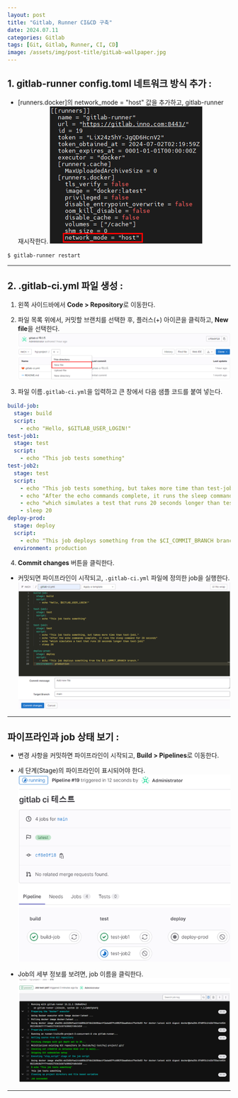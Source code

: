 ```yaml
---
layout: post
title: "Gitlab, Runner CI&CD 구축"
date: 2024.07.11
categories: Gitlab
tags: [Git, Gitlab, Runner, CI, CD]
image: /assets/img/post-title/gitLab-wallpaper.jpg
---
```


## 1. gitlab-runner config.toml 네트워크 방식 추가 :
- [runners.docker]의 network_mode = "host" 값을 추가하고, gitlab-runner 재시작한다.
![gitlab-runner 네트워크 방식 추가](/assets/img/post/Gitlab/gitlab-runner%20네트워크%20방식%20추가.png)
```bash
$ gitlab-runner restart
```

* * *

## 2. .gitlab-ci.yml 파일 생성 :
1. 왼쪽 사이드바에서 **Code > Repository**로 이동한다.
2. 파일 목록 위에서, 커밋할 브랜치를 선택한 후, 플러스(+) 아이콘을 클릭하고, **New file**을 선택한다.
![gitlab-ci yaml 파일 생성](/assets/img/post/Gitlab/gitlab-ci%20yaml%20파일%20생성.png)

3. 파일 이름`.gitlab-ci.yml`을 입력하고 큰 창에서 다음 샘플 코드를 붙여 넣는다.

```yml
build-job:
  stage: build
  script:
    - echo "Hello, $GITLAB_USER_LOGIN!"
test-job1:
  stage: test
  script:
    - echo "This job tests something"
test-job2:
  stage: test
  script:
    - echo "This job tests something, but takes more time than test-job1."
    - echo "After the echo commands complete, it runs the sleep command for 20 seconds"
    - echo "which simulates a test that runs 20 seconds longer than test-job1"
    - sleep 20
deploy-prod:
  stage: deploy
  script:
    - echo "This job deploys something from the $CI_COMMIT_BRANCH branch."
  environment: production
```

4. **Commit changes** 버튼을 클릭한다.
- 커밋되면 파이프라인이 시작되고, `.gitlab-ci.yml` 파일에 정의한 job을 실행한다.
![gitlab-runner ci 정의](/assets/img/post/Gitlab/gitlab-runner%20ci%20정의.png)

* * *

## 파이프라인과 job 상태 보기 :
- 변경 사항을 커밋하면 파이프라인이 시작되고, **Build > Pipelines**로 이동한다.
- 세 단계(Stage)의 파이프라인이 표시되어야 한다.
![gitlab-runner 파이프라인 표시](/assets/img/post/Gitlab/gitlab-runner%20파이프라인%20표시.png)

- Job의 세부 정보를 보려면, job 이름을 클릭한다.
![gitlab-runner job 세부 정보](/assets/img/post/Gitlab/gitlab-runner%20job%20세부%20정보.png)

* * *